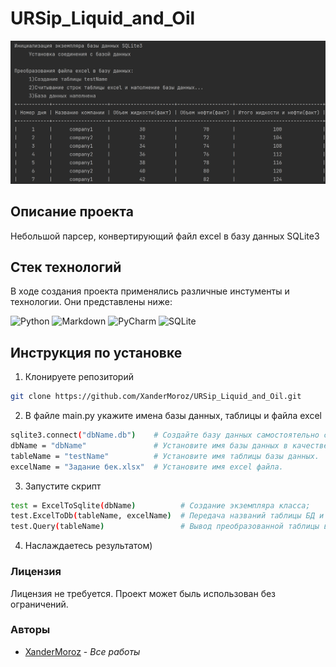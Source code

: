 # URSip_Liquid_and_Oil


![Screen Shot](Screen.jpg)

## Описание проекта

Небольшой парсер, конвертирующий файл excel в базу данных SQLite3

## Стек технологий 

В ходе создания проекта применялись различные инстументы и технологии. Они представлены ниже:

![Python](https://img.shields.io/badge/python-3670A0?style=for-the-badge&logo=python&logoColor=ffdd54)
![Markdown](https://img.shields.io/badge/markdown-%23000000.svg?style=for-the-badge&logo=markdown&logoColor=white)
![PyCharm](https://img.shields.io/badge/pycharm-143?style=for-the-badge&logo=pycharm&logoColor=black&color=black&labelColor=green)
![SQLite](https://img.shields.io/badge/sqlite-%2307405e.svg?style=for-the-badge&logo=sqlite&logoColor=white)

## Инструкция по установке 

1. Клонируете репозиторий

```sh
git clone https://github.com/XanderMoroz/URSip_Liquid_and_Oil.git
```
2. В файле main.py укажите имена базы данных, таблицы и файла excel
```sh
sqlite3.connect("dbName.db")    # Создайте базу данных самостоятельно с помощью sqlite3.
dbName = "dbName"               # Установите имя базы данных в качестве переменной функции.
tableName = "testName"          # Установите имя таблицы базы данных.
excelName = "Задание бек.xlsx"  # Установите имя excel файла.
```
3. Запустите скрипт
```sh
test = ExcelToSqlite(dbName)          # Создание экземпляра класса;
test.ExcelToDb(tableName, excelName)  # Передача названий таблицы БД и файла Excel;
test.Query(tableName)                 # Вывод преобразованной таблицы в консоль.
```
4. Наслаждаетесь результатом)

### Лицензия

Лицензия не требуется. Проект может быль использован без ограничений. 

### Авторы

* [XanderMoroz](https://https://github.com/XanderMoroz/) - *Все работы*

